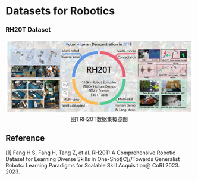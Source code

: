 # Datasets for Robotics

### RH20T Dataset

<div align=center><img width="800" src="./img/RH20T.png" /></div>

<div align="center">
  图1 RH20T数据集概览图
</div>





## Reference

[1] Fang H S, Fang H, Tang Z, et al. RH20T: A Comprehensive Robotic Dataset for Learning Diverse Skills in One-Shot[C]//Towards Generalist Robots: Learning Paradigms for Scalable Skill Acquisition@ CoRL2023. 2023.

